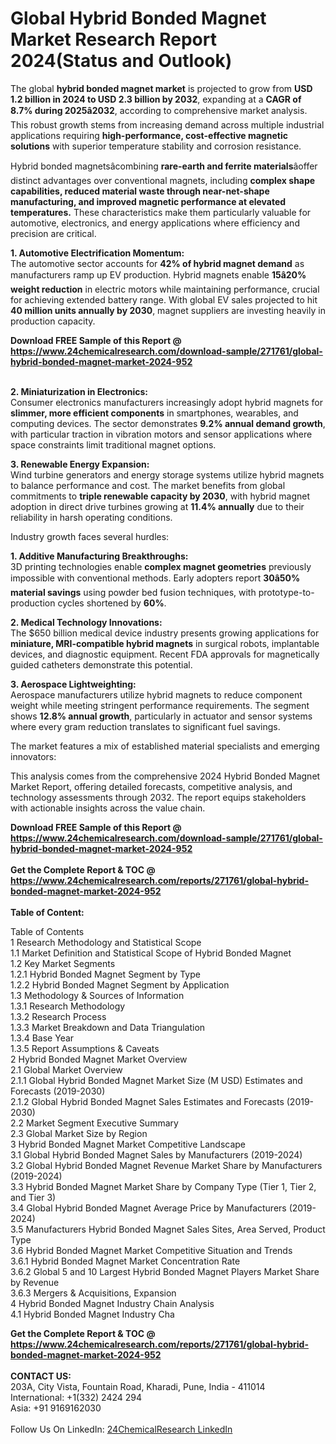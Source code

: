 <h1>Global Hybrid Bonded Magnet Market Research Report 2024(Status and Outlook)</h1><p>The global <strong>hybrid bonded magnet market</strong> is projected to grow from <strong>USD 1.2 billion in 2024 to USD 2.3 billion by 2032</strong>, expanding at a <strong>CAGR of 8.7% during 2025â2032</strong>, according to comprehensive market analysis. This robust growth stems from increasing demand across multiple industrial applications requiring <strong>high-performance, cost-effective magnetic solutions</strong> with superior temperature stability and corrosion resistance.</p><p>Hybrid bonded magnetsâcombining <strong>rare-earth and ferrite materials</strong>âoffer distinct advantages over conventional magnets, including <strong>complex shape capabilities, reduced material waste through near-net-shape manufacturing, and improved magnetic performance at elevated temperatures.</strong> These characteristics make them particularly valuable for automotive, electronics, and energy applications where efficiency and precision are critical.</p><p><strong>1. Automotive Electrification Momentum:</strong><br>
The automotive sector accounts for <strong>42% of hybrid magnet demand</strong> as manufacturers ramp up EV production. Hybrid magnets enable <strong>15â20% weight reduction</strong> in electric motors while maintaining performance, crucial for achieving extended battery range. With global EV sales projected to hit <strong>40 million units annually by 2030</strong>, magnet suppliers are investing heavily in production capacity.</p><div><b>Download FREE Sample of this Report @ 
            <a href="https://www.24chemicalresearch.com/download-sample/271761/global-hybrid-bonded-magnet-market-2024-952">
            https://www.24chemicalresearch.com/download-sample/271761/global-hybrid-bonded-magnet-market-2024-952</a></b></div><br><p><strong>2. Miniaturization in Electronics:</strong><br>
Consumer electronics manufacturers increasingly adopt hybrid magnets for <strong>slimmer, more efficient components</strong> in smartphones, wearables, and computing devices. The sector demonstrates <strong>9.2% annual demand growth</strong>, with particular traction in vibration motors and sensor applications where space constraints limit traditional magnet options.</p><p><strong>3. Renewable Energy Expansion:</strong><br>
Wind turbine generators and energy storage systems utilize hybrid magnets to balance performance and cost. The market benefits from global commitments to <strong>triple renewable capacity by 2030</strong>, with hybrid magnet adoption in direct drive turbines growing at <strong>11.4% annually</strong> due to their reliability in harsh operating conditions.</p><p>Industry growth faces several hurdles:</p><p><strong>1. Additive Manufacturing Breakthroughs:</strong><br>
3D printing technologies enable <strong>complex magnet geometries</strong> previously impossible with conventional methods. Early adopters report <strong>30â50% material savings</strong> using powder bed fusion techniques, with prototype-to-production cycles shortened by <strong>60%</strong>.</p><p><strong>2. Medical Technology Innovations:</strong><br>
The $650 billion medical device industry presents growing applications for <strong>miniature, MRI-compatible hybrid magnets</strong> in surgical robots, implantable devices, and diagnostic equipment. Recent FDA approvals for magnetically guided catheters demonstrate this potential.</p><p><strong>3. Aerospace Lightweighting:</strong><br>
Aerospace manufacturers utilize hybrid magnets to reduce component weight while meeting stringent performance requirements. The segment shows <strong>12.8% annual growth</strong>, particularly in actuator and sensor systems where every gram reduction translates to significant fuel savings.</p><p>The market features a mix of established material specialists and emerging innovators:</p><p>This analysis comes from the comprehensive 2024 Hybrid Bonded Magnet Market Report, offering detailed forecasts, competitive analysis, and technology assessments through 2032. The report equips stakeholders with actionable insights across the value chain.</p><div><b>Download FREE Sample of this Report @ 
            <a href="https://www.24chemicalresearch.com/download-sample/271761/global-hybrid-bonded-magnet-market-2024-952">
            https://www.24chemicalresearch.com/download-sample/271761/global-hybrid-bonded-magnet-market-2024-952</a></b></div><br><div><b>Get the Complete Report & TOC @ 
            <a href="https://www.24chemicalresearch.com/reports/271761/global-hybrid-bonded-magnet-market-2024-952">
            https://www.24chemicalresearch.com/reports/271761/global-hybrid-bonded-magnet-market-2024-952</a></b></div><br>
            <b>Table of Content:</b><p>Table of Contents<br />
1 Research Methodology and Statistical Scope<br />
1.1 Market Definition and Statistical Scope of Hybrid Bonded Magnet<br />
1.2 Key Market Segments<br />
1.2.1 Hybrid Bonded Magnet Segment by Type<br />
1.2.2 Hybrid Bonded Magnet Segment by Application<br />
1.3 Methodology & Sources of Information<br />
1.3.1 Research Methodology<br />
1.3.2 Research Process<br />
1.3.3 Market Breakdown and Data Triangulation<br />
1.3.4 Base Year<br />
1.3.5 Report Assumptions & Caveats<br />
2 Hybrid Bonded Magnet Market Overview<br />
2.1 Global Market Overview<br />
2.1.1 Global Hybrid Bonded Magnet Market Size (M USD) Estimates and Forecasts (2019-2030)<br />
2.1.2 Global Hybrid Bonded Magnet Sales Estimates and Forecasts (2019-2030)<br />
2.2 Market Segment Executive Summary<br />
2.3 Global Market Size by Region<br />
3 Hybrid Bonded Magnet Market Competitive Landscape<br />
3.1 Global Hybrid Bonded Magnet Sales by Manufacturers (2019-2024)<br />
3.2 Global Hybrid Bonded Magnet Revenue Market Share by Manufacturers (2019-2024)<br />
3.3 Hybrid Bonded Magnet Market Share by Company Type (Tier 1, Tier 2, and Tier 3)<br />
3.4 Global Hybrid Bonded Magnet Average Price by Manufacturers (2019-2024)<br />
3.5 Manufacturers Hybrid Bonded Magnet Sales Sites, Area Served, Product Type<br />
3.6 Hybrid Bonded Magnet Market Competitive Situation and Trends<br />
3.6.1 Hybrid Bonded Magnet Market Concentration Rate<br />
3.6.2 Global 5 and 10 Largest Hybrid Bonded Magnet Players Market Share by Revenue<br />
3.6.3 Mergers & Acquisitions, Expansion<br />
4 Hybrid Bonded Magnet Industry Chain Analysis<br />
4.1 Hybrid Bonded Magnet Industry Cha</p><div><b>Get the Complete Report & TOC @ 
            <a href="https://www.24chemicalresearch.com/reports/271761/global-hybrid-bonded-magnet-market-2024-952">
            https://www.24chemicalresearch.com/reports/271761/global-hybrid-bonded-magnet-market-2024-952</a></b></div><br><b>CONTACT US:</b><br>
            203A, City Vista, Fountain Road, Kharadi, Pune, India - 411014<br>
            International: +1(332) 2424 294<br>
            Asia: +91 9169162030 <br><br>
            Follow Us On LinkedIn: <a href="https://www.linkedin.com/company/24chemicalresearch/">24ChemicalResearch LinkedIn</a>